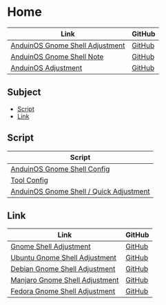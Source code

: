 

# Home

| Link | GitHub |
| ---- | ------ |
| [AnduinOS Gnome Shell Adjustment](https://samwhelp.github.io/anduinos-gnome-shell-adjustment/) | [GitHub](https://github.com/samwhelp/anduinos-gnome-shell-adjustment) |
| [AnduinOS Gnome Shell Note](https://samwhelp.github.io/note-about-anduinos-gnome-shell/) | [GitHub](https://github.com/samwhelp/note-about-anduinos-gnome-shell) |
| [AnduinOS Adjustment](https://samwhelp.github.io/anduinos-adjustment/) | [GitHub](https://github.com/samwhelp/anduinos-adjustment) |




## Subject

* [Script](#script)
* [Link](#link)




## Script

| Script |
| ------ |
| [AnduinOS Gnome Shell Config](https://github.com/samwhelp/anduinos-gnome-shell-adjustment) |
| [Tool Config](https://github.com/samwhelp/anduinos-adjustment/tree/main/prototype/main/tool-config/part) |
| [AnduinOS Gnome Shell / Quick Adjustment](https://github.com/samwhelp/note-about-anduinos-gnome-shell/tree/gh-pages/_demo/scripts/gnome-shell-adjustment) |




## Link

| Link | GitHub |
| ---- | ------ |
| [Gnome Shell Adjustment](https://samwhelp.github.io/gnome-shell-adjustment/) | [GitHub](https://github.com/samwhelp/gnome-shell-adjustment) |
| [Ubuntu Gnome Shell Adjustment](https://samwhelp.github.io/ubuntu-gnome-shell-adjustment/) | [GitHub](https://github.com/samwhelp/ubuntu-gnome-shell-adjustment) |
| [Debian Gnome Shell Adjustment](https://samwhelp.github.io/debian-gnome-shell-adjustment/) | [GitHub](https://github.com/samwhelp/debian-gnome-shell-adjustment) |
| [Manjaro Gnome Shell Adjustment](https://samwhelp.github.io/manjaro-gnome-shell-adjustment/) | [GitHub](https://github.com/samwhelp/manjaro-gnome-shell-adjustment) |
| [Fedora Gnome Shell Adjustment](https://samwhelp.github.io/fedora-gnome-shell-adjustment/) | [GitHub](https://github.com/samwhelp/fedora-gnome-shell-adjustment) |
